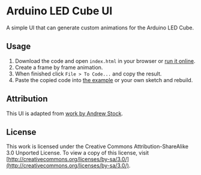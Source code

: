 # Arduino LED Cube UI

A simple UI that can generate custom animations for the Arduino LED Cube.

## Usage

1. Download the code and open `index.html` in your browser or [run it online](https://gzip.github.io/arduino-ledcube/ui/index.html).
1. Create a frame by frame animation.
1. When finished click `File > To Code...` and copy the result.
1. Paste the copied code into [the example](../examples/ledcube/ledcube.pde#L48) or your own sketch and rebuild.

## Attribution

This UI is adapted from [work by Andrew Stock](http://have.funoninter.net/LEDCube/).

## License

This work is licensed under the Creative Commons Attribution-ShareAlike 3.0 Unported License. To view a copy of this license, visit [http://creativecommons.org/licenses/by-sa/3.0/](http://creativecommons.org/licenses/by-sa/3.0/).

